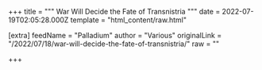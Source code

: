
+++
title = """
War Will Decide the Fate of Transnistria
"""
date = 2022-07-19T02:05:28.000Z
template = "html_content/raw.html"

[extra]
feedName = "Palladium"
author = "Various"
originalLink = "/2022/07/18/war-will-decide-the-fate-of-transnistria/"
raw = ""

+++

